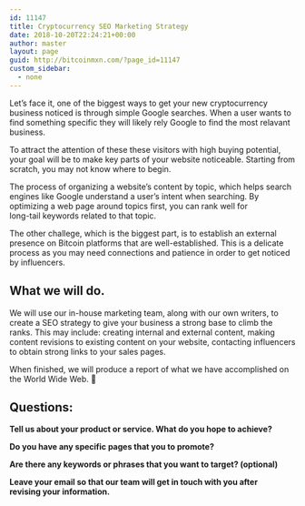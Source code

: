 ```yaml
---
id: 11147
title: Cryptocurrency SEO Marketing Strategy
date: 2018-10-20T22:24:21+00:00
author: master
layout: page
guid: http://bitcoinmxn.com/?page_id=11147
custom_sidebar:
  - none
---
```

Let’s face it, one of the biggest ways to get your new cryptocurrency business noticed is through simple Google searches. When a user wants to find something specific they will likely rely Google to find the most relavant business.

To attract the attention of these these visitors with high buying potential, your goal will be to make key parts of your website noticeable. Starting from scratch, you may not know where to begin.

The process of organizing a website&#8217;s content by topic, which helps search engines like Google understand a user&#8217;s intent when searching. By optimizing a web page around topics first, you can rank well for  
long-tail keywords related to that topic.

The other challege, which is the biggest part, is to establish an external presence on Bitcoin platforms that are well-established. This is a delicate process as you may need connections and patience in order to get noticed by influencers.

## What we will do.

We will use our in-house marketing team, along with our own writers, to create a SEO strategy to give your business a strong base to climb the ranks. This may include: creating internal and external content, making content revisions to existing content on your website, contacting influencers to obtain strong links to your sales pages.

When finished, we will produce a report of what we have accomplished on the World Wide Web. 🙂

## Questions:

**Tell us about your product or service. What do you hope to achieve?**

**Do you have any specific pages that you to promote?**

**Are there any keywords or phrases that you want to target? (optional)**

**Leave your email so that our team will get in touch with you after**  
**revising your information.**

<div role="form" class="wpcf7" id="wpcf7-f11143-o7" lang="es-ES" dir="ltr">
  <div class="screen-reader-response">
  </div>
</div>